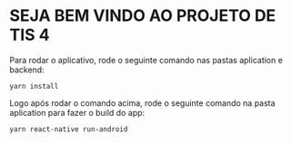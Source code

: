 # SEJA BEM VINDO AO PROJETO DE TIS 4

Para rodar o aplicativo, rode o seguinte comando nas pastas aplication e backend:

```
yarn install
```


Logo após rodar o comando acima, rode o seguinte comando na pasta aplication para fazer o build do app:

```
yarn react-native run-android
```

